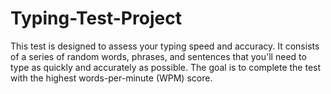 # Typing-Test-Project
This test is designed to assess your typing speed and accuracy. It consists of a series of random words, phrases, and sentences that you'll need to type as quickly and accurately as possible. The goal is to complete the test with the highest words-per-minute (WPM) score.
